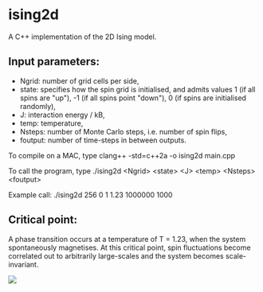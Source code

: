 # ising2d
A C++ implementation of the 2D Ising model. 

## Input parameters:
+ Ngrid: number of grid cells per side,  
+ state: specifies how the spin grid is initialised, and admits values 1 (if all spins are "up"), -1 (if all spins point "down"), 0 (if spins are initialised randomly),  
+ J: interaction energy / kB,  
+ temp: temperature,  
+ Nsteps: number of Monte Carlo steps, i.e. number of spin flips,  
+ foutput: number of time-steps in between outputs.

To compile on a MAC, type
clang++ -std=c++2a -o ising2d main.cpp

To call the program, type
./ising2d \<Ngrid\>  \<state\> \<J\> \<temp\> \<Nsteps\> \<foutput\>

Example call: ./ising2d 256 0 1 1.23 1000000 1000
 

## Critical point:

A phase transition occurs at a temperature of T = 1.23, when the system spontaneously magnetises. At this critical point, spin fluctuations become correlated out to arbitrarily large-scales and the system becomes scale-invariant. 

![](https://github.com/tafcosta/ising2d/blob/master/animation.gif)
